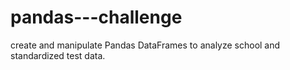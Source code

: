 # pandas---challenge
create and manipulate Pandas DataFrames to analyze school and standardized test data.
